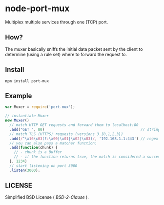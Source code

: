 # node-port-mux

Multiplex multiple services through one (TCP) port.

## How?

The muxer basically sniffs the initial data packet sent by the client to
determine (using a rule set) where to forward the request to.

## Install
```
npm install port-mux
```

## Example

```javascript
var Muxer = require('port-mux');

// instantiate Muxer
new Muxer()
  // match HTTP GET requests and forward them to localhost:80
  .add("GET ", 80)                                            // string
  // match TLS (HTTPS) requests (versions 3.{0,1,2,3})
  .add(/^\x16\x03(?:\x00|\x01|\x02|\x03)/, '192.168.1.1:443') // regex
  // you can also pass a matcher function:
  .add(function(chunk) {
    // - chunk is a Buffer
    // - if the function returns true, the match is considered a success.
  }, 1234)
  // start listening on port 3000
  .listen(3000);
```

## LICENSE

Simplified BSD License ( *BSD-2-Clause* ).
